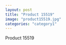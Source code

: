 ```yaml
---
layout: post
title: "Product 15519"
image: "product15519.jpg"
categories: "category1"
---
```

Product 15519
